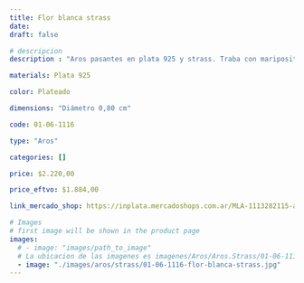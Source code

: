 ```yaml
---
title: Flor blanca strass
date: 
draft: false

# descripcion
description : "Aros pasantes en plata 925 y strass. Traba con mariposita."

materials: Plata 925

color: Plateado

dimensions: "Diámetro 0,80 cm"

code: 01-06-1116

type: "Aros"

categories: []

price: $2.220,00

price_eftvo: $1.884,00

link_mercado_shop: https://inplata.mercadoshops.com.ar/MLA-1113282115-aros-en-plata-925-y-strass-flor-blanca-strass-_JM

# Images
# first image will be shown in the product page
images:
  # - image: "images/path_to_image"
  # La ubicacion de las imagenes es imagenes/Aros/Aros.Strass/01-06-1116-flor-blanca-strass
  - image: "./images/aros/strass/01-06-1116-flor-blanca-strass.jpg"
---
```

